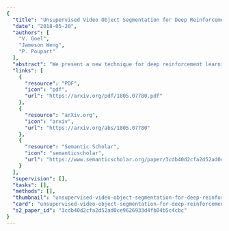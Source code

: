 ```yaml
---
{
  "title": "Unsupervised Video Object Segmentation for Deep Reinforcement Learning",
  "date": "2018-05-20",
  "authors": [
    "V. Goel",
    "Jameson Weng",
    "P. Poupart"
  ],
  "abstract": "We present a new technique for deep reinforcement learning that automatically detects moving objects and uses the relevant information for action selection. The detection of moving objects is done in an unsupervised way by exploiting structure from motion. Instead of directly learning a policy from raw images, the agent first learns to detect and segment moving objects by exploiting flow information in video sequences. The learned representation is then used to focus the policy of the agent on the moving objects. Over time, the agent identifies which objects are critical for decision making and gradually builds a policy based on relevant moving objects. This approach, which we call Motion-Oriented REinforcement Learning (MOREL), is demonstrated on a suite of Atari games where the ability to detect moving objects reduces the amount of interaction needed with the environment to obtain a good policy. Furthermore, the resulting policy is more interpretable than policies that directly map images to actions or values with a black box neural network. We can gain insight into the policy by inspecting the segmentation and motion of each object detected by the agent. This allows practitioners to confirm whether a policy is making decisions based on sensible information.",
  "links": [
    {
      "resource": "PDF",
      "icon": "pdf",
      "url": "https://arxiv.org/pdf/1805.07780.pdf"
    },
    {
      "resource": "arXiv.org",
      "icon": "arxiv",
      "url": "https://arxiv.org/abs/1805.07780"
    },
    {
      "resource": "Semantic Scholar",
      "icon": "semanticscholar",
      "url": "https://www.semanticscholar.org/paper/3cdb40d2cfa2d52ad0ce9626933d4fb04b5c4cbc"
    }
  ],
  "supervision": [],
  "tasks": [],
  "methods": [],
  "thumbnail": "unsupervised-video-object-segmentation-for-deep-reinforcement-learning-thumb.jpg",
  "card": "unsupervised-video-object-segmentation-for-deep-reinforcement-learning-card.jpg",
  "s2_paper_id": "3cdb40d2cfa2d52ad0ce9626933d4fb04b5c4cbc"
}
---
```


